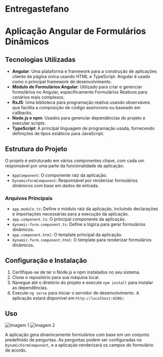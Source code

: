 # Entregastefano
# Aplicação Angular de Formulários Dinâmicos


## Tecnologias Utilizadas

- **Angular**: Uma plataforma e framework para a construção de aplicações cliente de página única usando HTML e TypeScript. Angular é usado como o principal framework de desenvolvimento.
- **Módulo de Formulários Angular**: Utilizado para criar e gerenciar formulários no Angular, especificamente Formulários Reativos para cenários mais complexos.
- **RxJS**: Uma biblioteca para programação reativa usando observáveis que facilita a composição de código assíncrono ou baseado em callbacks.
- **Node.js e npm**: Usados para gerenciar dependências do projeto e executar scripts.
- **TypeScript**: A principal linguagem de programação usada, fornecendo definições de tipos estáticos para JavaScript.

## Estrutura do Projeto

O projeto é estruturado em vários componentes chave, com cada um responsável por uma parte da funcionalidade da aplicação:

- `AppComponent`: O componente raiz da aplicação.
- `DynamicFormComponent`: Responsável por renderizar formulários dinâmicos com base em dados de entrada.

### Arquivos Principais

- `app.module.ts`: Define o módulo raiz da aplicação, incluindo declarações e importações necessárias para a execução da aplicação.
- `app.component.ts`: O principal componente da aplicação.
- `dynamic-form.component.ts`: Define a lógica para gerar formulários dinâmicos.
- `app.component.html`: O template principal da aplicação.
- `dynamic-form.component.html`: O template para renderizar formulários dinâmicos.

## Configuração e Instalação

1. Certifique-se de ter o Node.js e npm instalados no seu sistema.
2. Clone o repositório para sua máquina local.
3. Navegue até o diretório do projeto e execute `npm install` para instalar as dependências.
4. Execute `ng serve` para iniciar o servidor de desenvolvimento. A aplicação estará disponível em `http://localhost:4200/`.

## Uso

![Imagem 1](https://imgur.com/K6pFCyc.jpg)
![Imagem 2](https://i.imgur.com/7bKbWhb.jpg)


A aplicação gera dinamicamente formulários com base em um conjunto predefinido de perguntas. As perguntas podem ser configuradas no `DynamicFormComponent`, e a aplicação renderizará os campos do formulário de acordo.

